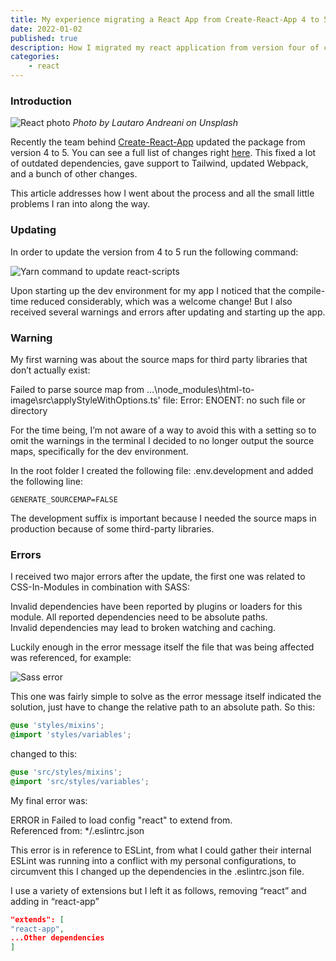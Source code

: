 ```yaml
---
title: My experience migrating a React App from Create-React-App 4 to 5
date: 2022-01-02
published: true
description: How I migrated my react application from version four of create-react-app to version five and the errors and warnings I resolved along the way
categories:
    - react
---
```


### Introduction

![React photo](https://cdn.hashnode.com/res/hashnode/image/upload/v1641140789138/CLjlg8feL.jpeg)
_Photo by Lautaro Andreani on Unsplash_

Recently the team behind [Create-React-App](https://create-react-app.dev/) updated the package from version 4 to 5. You can see a full list of changes right [here](https://github.com/facebook/create-react-app/releases). This fixed a lot of outdated dependencies, gave support to Tailwind, updated Webpack, and a bunch of other changes.

This article addresses how I went about the process and all the small little problems I ran into along the way.

### Updating

In order to update the version from 4 to 5 run the following command:

![Yarn command to update react-scripts](https://cdn.hashnode.com/res/hashnode/image/upload/v1641140790654/FALCjxcAZ.png)

Upon starting up the dev environment for my app I noticed that the compile-time reduced considerably, which was a welcome change! But I also received several warnings and errors after updating and starting up the app.

### Warning

My first warning was about the source maps for third party libraries that don’t actually exist:

Failed to parse source map from ...\node_modules\html-to-image\src\applyStyleWithOptions.ts' file: Error: ENOENT: no such file or directory

For the time being, I’m not aware of a way to avoid this with a setting so to omit the warnings in the terminal I decided to no longer output the source maps, specifically for the dev environment.

In the root folder I created the following file: .env.development and added the following line:

```
GENERATE_SOURCEMAP=FALSE
```

The development suffix is important because I needed the source maps in production because of some third-party libraries.

### Errors

I received two major errors after the update, the first one was related to CSS-In-Modules in combination with SASS:

Invalid dependencies have been reported by plugins or loaders for this module. All reported dependencies need to be absolute paths.  
Invalid dependencies may lead to broken watching and caching.

Luckily enough in the error message itself the file that was being affected was referenced, for example:

![Sass error](https://cdn.hashnode.com/res/hashnode/image/upload/v1641140792165/iXeMKptnj.png)

This one was fairly simple to solve as the error message itself indicated the solution, just have to change the relative path to an absolute path. So this:

```css
@use 'styles/mixins';
@import 'styles/variables';
```

changed to this:

```css
@use 'src/styles/mixins';
@import 'src/styles/variables';
```

My final error was:

ERROR in Failed to load config "react" to extend from.  
Referenced from: \*/.eslintrc.json

This error is in reference to ESLint, from what I could gather their internal ESLint was running into a conflict with my personal configurations, to circumvent this I changed up the dependencies in the .eslintrc.json file.

I use a variety of extensions but I left it as follows, removing “react” and adding in “react-app”

```json
"extends": [
"react-app",
...Other dependencies
]
```
